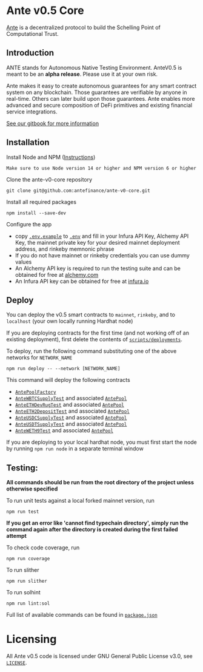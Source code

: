 # Ante v0.5 Core

[Ante](https://www.ante.finance) is a decentralized protocol to build the Schelling Point of Computational Trust.

## Introduction

ANTE stands for Autonomous Native Testing Environment. AnteV0.5 is meant to be an **alpha release**. Please use it at your own risk.

Ante makes it easy to create autonomous guarantees for any smart contract system on any blockchain. Those guarantees are verifiable by anyone in real-time. Others can later build upon those guarantees.
Ante enables more advanced and secure composition of DeFi primitives and existing financial service integrations.

[See our gitbook for more information](https://docs.ante.finance/antev05/)

## Installation

Install Node and NPM ([Instructions](https://docs.npmjs.com/downloading-and-installing-node-js-and-npm))

```
Make sure to use Node version 14 or higher and NPM version 6 or higher
```

Clone the ante-v0-core repository

```
git clone git@github.com:antefinance/ante-v0-core.git
```

Install all required packages

```
npm install --save-dev
```

Configure the app

- copy [`.env.example`](./.env.example) to [`.env`](./.env) and fill in your Infura API Key, Alchemy API Key, the mainnet private key for your desired mainnet deployment address, and rinkeby memnonic phrase
- If you do not have mainnet or rinkeby credentials you can use dummy values
- An Alchemy API key is required to run the testing suite and can be obtained for free at [alchemy.com](https://www.alchemy.com/)
- An Infura API key can be obtained for free at [infura.io](https://infura.io/)

## Deploy

You can deploy the v0.5 smart contracts to `mainnet`, `rinkeby`, and to `localhost` (your own locally running Hardhat node)

If you are deploying contracts for the first time (and not working off of an existing deployment), first delete the contents of [`scripts/deployments`](./scripts/deployments).

To deploy, run the following command substituting one of the above networks for `NETWORK_NAME`

```
npm run deploy -- --network [NETWORK_NAME]
```

This command will deploy the following contracts

- [`AntePoolFactory`](./contracts/AntePoolFactory.sol)
- [`AnteWBTCSupplyTest`](./contracts/examples/AnteWBTCSupplyTest.sol) and associated [`AntePool`](./contracts/AntePool.sol)
- [`AnteETHDevRugTest`](./contracts/examples/AnteEthDevRugTest.sol) and associated [`AntePool`](./contracts/AntePool.sol)
- [`AnteETH2DepositTest`](./contracts/examples/AnteETH2DepositTest.sol) and associated [`AntePool`](./contracts/AntePool.sol)
- [`AnteUSDCSupplyTest`](./contracts/examples/AnteUSDCSupplyTest.sol) and associated [`AntePool`](./contracts/AntePool.sol)
- [`AnteUSDTSupplyTest`](./contracts/examples/AnteUSDTSupplyTest.sol) and associated [`AntePool`](./contracts/AntePool.sol)
- [`AnteWETH9Test`](./contracts/examples/AnteWETH9Test.sol.sol) and associated [`AntePool`](./contracts/AntePool.sol)

If you are deploying to your local hardhat node, you must first start the node by running `npm run node` in a separate terminal window

## Testing:

**All commands should be run from the root directory of the project unless otherwise specified**

To run unit tests against a local forked mainnet version, run

```
npm run test
```

**If you get an error like 'cannot find typechain directory', simply run the command again after the directory is created during the first failed attempt**

To check code coverage, run

```
npm run coverage
```

To run slither

```
npm run slither
```

To run solhint

```
npm run lint:sol
```

Full list of available commands can be found in [`package.json`](./package.json)

# Licensing

All Ante v0.5 code is licensed under GNU General Public License v3.0, see [`LICENSE`](./LICENSE).
